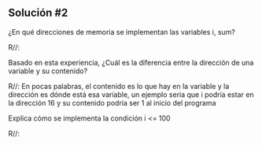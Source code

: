 ## Solución #2

¿En qué direcciones de memoria se implementan las variables i, sum?

R//:

Basado en esta experiencia, ¿Cuál es la diferencia entre la dirección de una variable y su contenido?

R//: En pocas palabras, el contenido es lo que hay en la variable y la dirección es dónde está esa variable, un ejemplo seria que i podría estar en la dirección 16 y su contenido podría ser 1 al inicio del programa

Explica cómo se implementa la condición i <= 100

R//:
